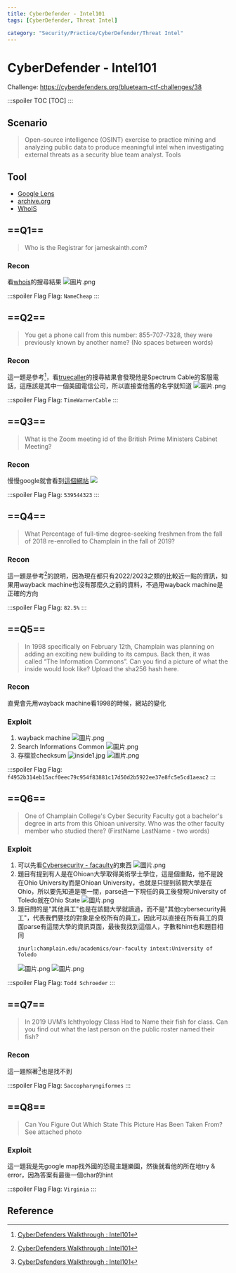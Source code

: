 ```yaml
---
title: CyberDefender - Intel101
tags: [CyberDefender, Threat Intel]

category: "Security/Practice/CyberDefender/Threat Intel"
---
```


# CyberDefender - Intel101
<!-- more -->
Challenge: https://cyberdefenders.org/blueteam-ctf-challenges/38

:::spoiler TOC
[TOC]
:::

## Scenario
> Open-source intelligence (OSINT) exercise to practice mining and analyzing public data to produce meaningful intel when investigating external threats as a security blue team analyst.
Tools

## Tool
* [Google Lens](https://lens.google/)
* [archive.org](https://web.archive.org/)
* [WhoIS](https://www.tecmint.com/whois-command-get-domain-and-ip-address-information/#:~:text=In%20Linux%2C%20the%20whois%20command,in%20a%20human%2Dreadable%20format.)

## ==Q1==
> Who is the Registrar for jameskainth.com? 

### Recon
看[whois](https://www.whois.com/whois/jameskainth.com)的搜尋結果
![圖片.png](https://hackmd.io/_uploads/rJIevf8mp.png)

:::spoiler Flag
Flag: `NameCheap`
:::

## ==Q2==
> You get a phone call from this number: 855-707-7328, they were previously known by another name? (No spaces between words) 

### Recon
這一題是參考[^Intel101-wp]，看[truecaller](https://www.truecaller.com/search/us/855-707-7328)的搜尋結果會發現他是Spectrum Cable的客服電話，這應該是其中一個美國電信公司，所以直接查他舊的名字就知道
![圖片.png](https://hackmd.io/_uploads/BJ5wvfUmp.png)

:::spoiler Flag
Flag: `TimeWarnerCable`
:::

## ==Q3==
> What is the Zoom meeting id of the British Prime Ministers Cabinet Meeting? 

### Recon
慢慢google就會看到[這個網站](https://grahamcluley.com/uk-cabinet-zoom-meeting/)
![](https://grahamcluley.com/wp-content/uploads/2020/03/cabinet-zoom.jpeg.webp)

:::spoiler Flag
Flag: `539544323`
:::

## ==Q4==
> What Percentage of full-time degree-seeking freshmen from the fall of 2018 re-enrolled to Champlain in the fall of 2019? 

### Recon
這一題是參考[^Intel101-wp]的說明，因為現在都只有2022/2023之類的比較近一點的資訊，如果用wayback machine也沒有那麼久之前的資料，不過用wayback machine是正確的方向

:::spoiler Flag
Flag: `82.5%`
:::

## ==Q5==
> In 1998 specifically on February 12th, Champlain was planning on adding an exciting new building to its campus. Back then, it was called “The Information Commons”. Can you find a picture of what the inside would look like? Upload the sha256 hash here. 

### Recon
直覺會先用wayback machine看1998的時候，網站的變化

### Exploit
1. wayback machine
    ![圖片.png](https://hackmd.io/_uploads/HyYScQL7p.png)
2. Search Informations Common
    ![圖片.png](https://hackmd.io/_uploads/rkbOqXIQT.png)
3. 存檔並checksum
    ![inside1.jpg](https://hackmd.io/_uploads/rJes9XIQT.jpg)
    ![圖片.png](https://hackmd.io/_uploads/SynAqmUm6.png)

:::spoiler Flag
Flag: `f4952b314eb15acf0eec79c954f83881c17d50d2b5922ee37e8fc5e5cd1aeac2`
:::

## ==Q6==
> One of Champlain College's Cyber Security Faculty got a bachelor's degree in arts from this Ohioan university. Who was the other faculty member who studied there? (FirstName LastName - two words)

### Exploit
1. 可以先看[Cybersecurity - facaulty](https://www.champlain.edu/technology-degrees/computer-networking-and-information-security/faculty)的東西
    ![圖片.png](https://hackmd.io/_uploads/r1_Jl4IXT.png)
2. 題目有提到有人是在Ohioan大學取得美術學士學位，這是個重點，他不是說在Ohio University而是Ohioan University，也就是只提到該間大學是在Ohio，所以要先知道是哪一間，parse過一下現任的員工後發現University of Toledo就在Ohio State
    ![圖片.png](https://hackmd.io/_uploads/Hynb-NUmp.png)
3. 題目問的是"其他員工"也是在該間大學就讀過，而不是"其他cybersecurity員工"，代表我們要找的對象是全校所有的員工，因此可以直接在所有員工的頁面parse有這間大學的資訊頁面，最後我找到這個人，字數和hint也和題目相同
    ```
    inurl:champlain.edu/academics/our-faculty intext:University of Toledo
    ```
    ![圖片.png](https://hackmd.io/_uploads/H1E-zN8mp.png)
    ![圖片.png](https://hackmd.io/_uploads/H1hbf4L7a.png)

:::spoiler Flag
Flag: `Todd Schroeder`
:::

## ==Q7==
> In 2019 UVM’s Ichthyology Class Had to Name their fish for class. Can you find out what the last person on the public roster named their fish? 

### Recon
這一題照著[^Intel101-wp]也是找不到

:::spoiler Flag
Flag: `Saccopharyngiformes`
:::

## ==Q8==
> Can You Figure Out Which State This Picture Has Been Taken From? See attached photo 

### Exploit
這一題我是先google map找外國的恐龍主題樂園，然後就看他的所在地try & error，因為答案有最後一個char的hint

:::spoiler Flag
Flag: `Virginia`
:::

## Reference
[^Intel101-wp]:[CyberDefenders Walkthrough : Intel101](https://infosecwriteups.com/cyberdefenders-walkthrough-intel101-47dc943409a6)